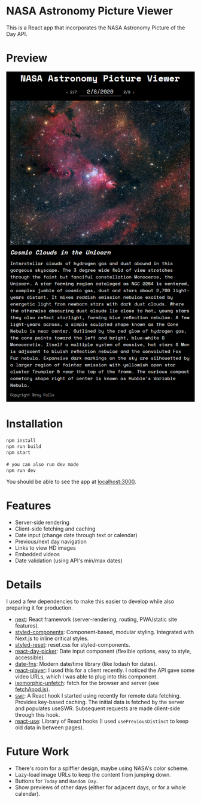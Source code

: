 # NASA Astronomy Picture Viewer

This is a React app that incorporates the NASA Astronomy Picture of the Day API.

# Preview

![Preview](./preview.png)


# Installation

```
npm install
npm run build
npm start

# you can also run dev mode
npm run dev
```

You should be able to see the app at [localhost:3000](http://localhost:3000).

# Features
- Server-side rendering
- Client-side fetching and caching
- Date input (change date through text or calendar)
- Previous/next day navigation
- Links to view HD images
- Embedded videos
- Date validation (using API's min/max dates)

# Details
I used a few dependencies to make this easier to develop while also preparing it for production.

- [next](https://nextjs.org/): React framework (server-rendering, routing, PWA/static site features).
- [styled-components](https://styled-components.com/): Component-based, modular styling. Integrated with Next.js to inline critical styles.
- [styled-reset](https://www.npmjs.com/package/styled-reset): reset.css for styled-components.
- [react-day-picker](https://react-day-picker.js.org/): Date input component (flexible options, easy to style, accessible).
- [date-fns](https://date-fns.org/): Modern date/time library (like lodash for dates).
- [react-player](https://www.npmjs.com/package/react-player): I used this for a client recently. I noticed the API gave some video URLs, which I was able to plug into this component.
- [isomorphic-unfetch](https://www.npmjs.com/package/isomorphic-unfetch): fetch for the browser and server (see [fetchApod.js](./utils/fetchApod.js)).
- [swr](https://github.com/zeit/swr): A React hook I started using recently for remote data fetching. Provides key-based caching. The initial data is fetched by the server and populates useSWR. Subsequent requests are made client-side through this hook.
- [react-use](https://github.com/streamich/react-use): Library of React hooks (I used `usePreviousDistinct` to keep old data in between pages).

# Future Work
- There's room for a spiffier design, maybe using NASA's color scheme.
- Lazy-load image URLs to keep the content from jumping down.
- Buttons for `Today` and `Random Day`.
- Show previews of other days (either for adjacent days, or for a whole calendar).